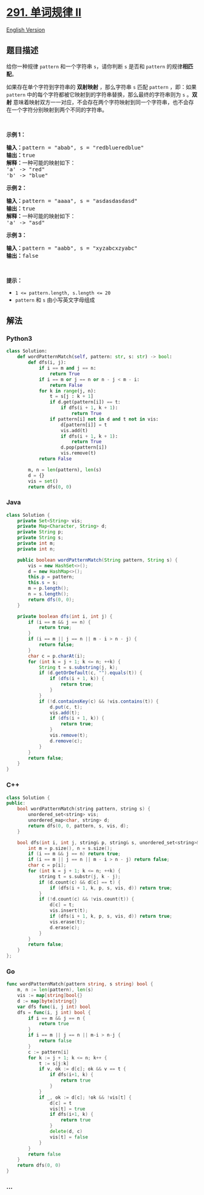 # [291. 单词规律 II](https://leetcode.cn/problems/word-pattern-ii)

[English Version](/solution/0200-0299/0291.Word%20Pattern%20II/README_EN.md)

## 题目描述

<!-- 这里写题目描述 -->

<p>给你一种规律&nbsp;<code>pattern</code>&nbsp;和一个字符串&nbsp;<code>s</code>，请你判断&nbsp;<code>s</code>&nbsp;是否和<em>&nbsp;</em><code>pattern</code>&nbsp;的规律<strong>相匹配</strong>。</p>

<p>如果存在单个字符到字符串的 <strong>双射映射</strong> ，那么字符串<meta charset="UTF-8" />&nbsp;<code>s</code>&nbsp;匹配<meta charset="UTF-8" />&nbsp;<code>pattern</code>&nbsp;，即：如果<meta charset="UTF-8" /><code>pattern</code>&nbsp;中的每个字符都被它映射到的字符串替换，那么最终的字符串则为 <code>s</code> 。<strong>双射</strong> 意味着映射双方一一对应，不会存在两个字符映射到同一个字符串，也不会存在一个字符分别映射到两个不同的字符串。</p>

<p>&nbsp;</p>

<p><strong>示例 1：</strong></p>

<pre>
<strong>输入：</strong>pattern = "abab", s = "redblueredblue"
<strong>输出：</strong>true
<strong>解释：</strong>一种可能的映射如下：
'a' -&gt; "red"
'b' -&gt; "blue"</pre>

<p><strong>示例 2：</strong></p>

<pre>
<strong>输入：</strong>pattern = "aaaa", s = "asdasdasdasd"
<strong>输出：</strong>true
<strong>解释：</strong>一种可能的映射如下：
'a' -&gt; "asd"
</pre>

<p><strong>示例 3：</strong></p>

<pre>
<strong>输入：</strong>pattern = "aabb", s = "xyzabcxzyabc"
<strong>输出：</strong>false
</pre>

<p>&nbsp;</p>

<p><strong>提示：</strong></p>

<ul>
	<li><code>1 &lt;= pattern.length, s.length &lt;= 20</code></li>
	<li><code>pattern</code> 和 <code>s</code> 由小写英文字母组成</li>
</ul>

## 解法

<!-- 这里可写通用的实现逻辑 -->

<!-- tabs:start -->

### **Python3**

<!-- 这里可写当前语言的特殊实现逻辑 -->

```python
class Solution:
    def wordPatternMatch(self, pattern: str, s: str) -> bool:
        def dfs(i, j):
            if i == m and j == n:
                return True
            if i == m or j == n or n - j < m - i:
                return False
            for k in range(j, n):
                t = s[j : k + 1]
                if d.get(pattern[i]) == t:
                    if dfs(i + 1, k + 1):
                        return True
                if pattern[i] not in d and t not in vis:
                    d[pattern[i]] = t
                    vis.add(t)
                    if dfs(i + 1, k + 1):
                        return True
                    d.pop(pattern[i])
                    vis.remove(t)
            return False

        m, n = len(pattern), len(s)
        d = {}
        vis = set()
        return dfs(0, 0)
```

### **Java**

<!-- 这里可写当前语言的特殊实现逻辑 -->

```java
class Solution {
    private Set<String> vis;
    private Map<Character, String> d;
    private String p;
    private String s;
    private int m;
    private int n;

    public boolean wordPatternMatch(String pattern, String s) {
        vis = new HashSet<>();
        d = new HashMap<>();
        this.p = pattern;
        this.s = s;
        m = p.length();
        n = s.length();
        return dfs(0, 0);
    }

    private boolean dfs(int i, int j) {
        if (i == m && j == n) {
            return true;
        }
        if (i == m || j == n || m - i > n - j) {
            return false;
        }
        char c = p.charAt(i);
        for (int k = j + 1; k <= n; ++k) {
            String t = s.substring(j, k);
            if (d.getOrDefault(c, "").equals(t)) {
                if (dfs(i + 1, k)) {
                    return true;
                }
            }
            if (!d.containsKey(c) && !vis.contains(t)) {
                d.put(c, t);
                vis.add(t);
                if (dfs(i + 1, k)) {
                    return true;
                }
                vis.remove(t);
                d.remove(c);
            }
        }
        return false;
    }
}
```

### **C++**

```cpp
class Solution {
public:
    bool wordPatternMatch(string pattern, string s) {
        unordered_set<string> vis;
        unordered_map<char, string> d;
        return dfs(0, 0, pattern, s, vis, d);
    }

    bool dfs(int i, int j, string& p, string& s, unordered_set<string>& vis, unordered_map<char, string>& d) {
        int m = p.size(), n = s.size();
        if (i == m && j == n) return true;
        if (i == m || j == n || m - i > n - j) return false;
        char c = p[i];
        for (int k = j + 1; k <= n; ++k) {
            string t = s.substr(j, k - j);
            if (d.count(c) && d[c] == t) {
                if (dfs(i + 1, k, p, s, vis, d)) return true;
            }
            if (!d.count(c) && !vis.count(t)) {
                d[c] = t;
                vis.insert(t);
                if (dfs(i + 1, k, p, s, vis, d)) return true;
                vis.erase(t);
                d.erase(c);
            }
        }
        return false;
    }
};
```

### **Go**

```go
func wordPatternMatch(pattern string, s string) bool {
	m, n := len(pattern), len(s)
	vis := map[string]bool{}
	d := map[byte]string{}
	var dfs func(i, j int) bool
	dfs = func(i, j int) bool {
		if i == m && j == n {
			return true
		}
		if i == m || j == n || m-i > n-j {
			return false
		}
		c := pattern[i]
		for k := j + 1; k <= n; k++ {
			t := s[j:k]
			if v, ok := d[c]; ok && v == t {
				if dfs(i+1, k) {
					return true
				}
			}
			if _, ok := d[c]; !ok && !vis[t] {
				d[c] = t
				vis[t] = true
				if dfs(i+1, k) {
					return true
				}
				delete(d, c)
				vis[t] = false
			}
		}
		return false
	}
	return dfs(0, 0)
}
```

### **...**

```

```

<!-- tabs:end -->
